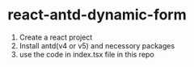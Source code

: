 # react-antd-dynamic-form

1. Create a react project
2. Install antd(v4 or v5) and necessory packages
3. use the code in index.tsx file in this repo
